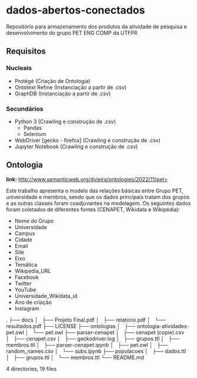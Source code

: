 # dados-abertos-conectados
Repositório para armazenamento dos produtos da atividade de pesquisa e desenvolvimento do grupo PET ENG COMP da UTFPR

## Requisitos

### Nucleais
- Protégé (Criação de Ontologia)
- Ontotext Refine (Instanciação a partir de .csv)
- GraphDB (Instanciação a partir de .csv)

### Secundários
- Python 3 (Crawling e construção de .csv)
  - Pandas
  - Selenium
- WebDriver [gecko - firefox] (Crawling e construção de .csv)
- Jupyter Notebook (Crawling e construção de .csv)

## Ontologia

**link:** http://www.semanticweb.org/dvieira/ontologies/2022/11/pet>

Este trabalho apresenta o modelo das relações básicas entre Grupo PET, universidade e
membros, sendo que os dados principais tratam dos grupos e as outras classes foram
coadjuvantes na modelagem. Os seguintes dados foram coletados de diferentes fontes
(CENAPET, Wikidata e Wikipédia):

- Nome do Grupo
- Universidade
- Campus
- Cidade
- Email
- Site
- Eixo
- Temática
- Wikipedia_URL
- Facebook
- Twitter
- YouTube
- Universidade_Wikidata_id
- Ano de criação
- Instagram
  
.
├── docs
│   ├── Projeto Final.pdf
│   ├── relatorio.pdf
│   └── resultados.pdf
├── LICENSE
├── ontologias
│   ├── ontologia-atividades-pet.owl
│   └── pet.owl
├── parser-cenapet
│   ├── cenapet (copie).csv
│   ├── cenapet.csv
│   ├── geckodriver.log
│   ├── grupos.ttl
│   ├── membros.ttl
│   ├── parser-cenapet.ipynb
│   ├── pet.owl
│   ├── random_names.csv
│   └── subs.ipynb
├── populacoes
│   ├── dados.ttl
│   ├── grupos.ttl
│   └── membros.ttl
└── README.md

4 directories, 19 files
